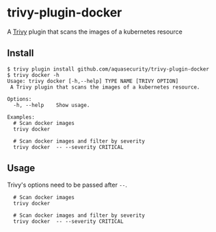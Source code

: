 # trivy-plugin-docker
A [Trivy](https://github.com/aquasecurity/trivy) plugin that scans the images of a kubernetes resource

## Install

```
$ trivy plugin install github.com/aquasecurity/trivy-plugin-docker
$ trivy docker -h
Usage: trivy docker [-h,--help] TYPE NAME [TRIVY OPTION]
 A Trivy plugin that scans the images of a kubernetes resource.

Options:
  -h, --help    Show usage.

Examples:
  # Scan docker images
  trivy docker 

  # Scan docker images and filter by severity
  trivy docker  -- --severity CRITICAL
```

## Usage
Trivy's options need to be passed after `--`.

```
  # Scan docker images
  trivy docker 

  # Scan docker images and filter by severity
  trivy docker  -- --severity CRITICAL
```

